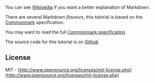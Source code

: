 You can see [Wikipedia](http://en.wikipedia.org/wiki/Markdown)
if you want a better explanation of Markdown.

There are several Markdown *flavours*, this tutorial is 
based on the [Commonmark](http://commonmark.org) 
specification.

You may want to read the full 
[Commonmark specification](http://spec.commonmark.org/)

The source code for this tutorial is on 
[Github](https://github.com/agea/tutorial.md)

License
-------

MIT - [http://www.opensource.org/licenses/mit-license.php](http://www.opensource.org/licenses/mit-license.php)